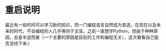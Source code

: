 # 重启说明

最近有一些时间可以学习新的知识，而一门编程语言自然成为首选，在现在以及未来的时代，不会编程的人几乎等同于文盲。之前一直想学Python，但由于种种原因，总是半途而废（一个主要的原因是目前的工作和编程无关），这次看看自己能否坚持下来:)
